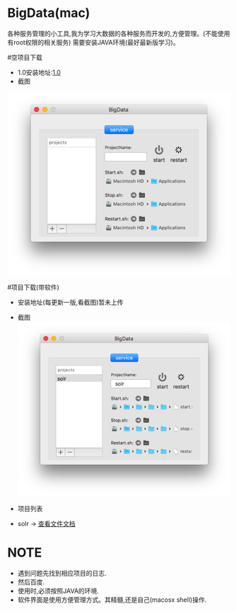 # BigData(mac)
各种服务管理的小工具,我为学习大数据的各种服务而开发的,方便管理。(不能使用有root权限的相关服务)
需要安装JAVA环境(最好最新版学习)。


#空项目下载
- 1.0安装地址:[1.0](https://pan.baidu.com/s/1mi8Y1T2)
- 截图

[![bigdata.png](/Screenshot/bigdata.png)](/Screenshot/bigdata.png)

#项目下载(带软件)
- 安装地址(每更新一版,看截图)暂未上传
- 截图
[![bigdata2.png](/Screenshot/bigdata2.png)](/Screenshot/bigdata2.png)

- 项目列表
 * solr -> [查看文件文档](wiki/solr/wiki.md)



# NOTE
- 遇到问题先找到相应项目的日志.
- 然后百度.
- 使用时,必须按照JAVA的环境.
- 软件界面是使用方便管理方式。其精髓,还是自己(macosx shell)操作.
